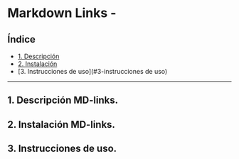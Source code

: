 # Markdown Links -

## Índice

* [1. Descripción](#1-descripción)
* [2. Instalación](#2-instalación)
* [3. Instrucciones de uso](#3-instrucciones de uso)


***

## 1. Descripción MD-links.



## 2. Instalación MD-links. 



## 3. Instrucciones de uso.

